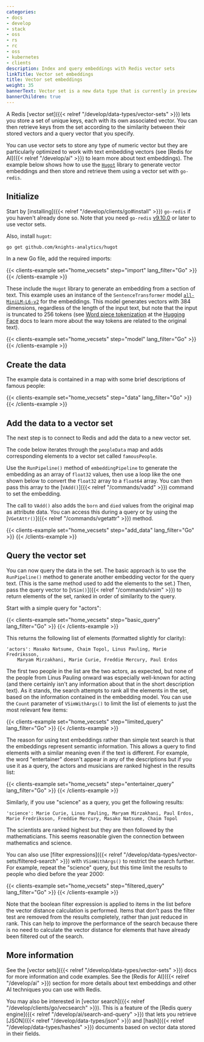 ```yaml
---
categories:
- docs
- develop
- stack
- oss
- rs
- rc
- oss
- kubernetes
- clients
description: Index and query embeddings with Redis vector sets
linkTitle: Vector set embeddings
title: Vector set embeddings
weight: 35
bannerText: Vector set is a new data type that is currently in preview and may be subject to change.
bannerChildren: true
---
```


A Redis [vector set]({{< relref "/develop/data-types/vector-sets" >}}) lets
you store a set of unique keys, each with its own associated vector.
You can then retrieve keys from the set according to the similarity between
their stored vectors and a query vector that you specify.

You can use vector sets to store any type of numeric vector but they are
particularly optimized to work with text embedding vectors (see
[Redis for AI]({{< relref "/develop/ai" >}}) to learn more about text
embeddings). The example below shows how to use the
[`Hugot`](https://github.com/knights-analytics/hugot)
library to generate vector embeddings and then
store and retrieve them using a vector set with `go-redis`.

## Initialize

Start by [installing]({{< relref "/develop/clients/go#install" >}}) `go-redis` if you haven't already done so. Note that you need `go-redis`
[v9.10.0](https://github.com/redis/go-redis/releases/tag/v9.10.0)
or later to use vector sets.

Also, install `hugot`:

```bash
go get github.com/knights-analytics/hugot
```

In a new Go file, add the required imports:

{{< clients-example set="home_vecsets" step="import"  lang_filter="Go" >}}
{{< /clients-example >}}

These include the `Hugot` library to generate an embedding from a section of text.
This example uses an instance of the `SentenceTransformer` model
[`all-MiniLM-L6-v2`](https://huggingface.co/sentence-transformers/all-MiniLM-L6-v2)
for the embeddings. This model generates vectors with 384 dimensions, regardless
of the length of the input text, but note that the input is truncated to 256
tokens (see
[Word piece tokenization](https://huggingface.co/learn/nlp-course/en/chapter6/6)
at the [Hugging Face](https://huggingface.co/) docs to learn more about the way tokens
are related to the original text).

{{< clients-example set="home_vecsets" step="model" lang_filter="Go" >}}
{{< /clients-example >}}

## Create the data

The example data is contained in a map with some brief
descriptions of famous people:

{{< clients-example set="home_vecsets" step="data" lang_filter="Go" >}}
{{< /clients-example >}}

## Add the data to a vector set

The next step is to connect to Redis and add the data to a new vector set.

The code below iterates through the `peopleData` map and adds corresponding
elements to a vector set called `famousPeople`.

Use the
`RunPipeline()` method of `embeddingPipeline` to generate the
embedding as an array of `float32` values, then use a loop like the one
shown below to convert the `float32` array to a `float64` array.
You can then pass this array to the
[`VAdd()`]({{< relref "/commands/vadd" >}}) command to set the embedding.

The call to `VAdd()` also adds the `born` and `died` values from the
original map as attribute data. You can access this during a query
or by using the [`VGetAttr()`]({{< relref "/commands/vgetattr" >}}) method.

{{< clients-example set="home_vecsets" step="add_data" lang_filter="Go" >}}
{{< /clients-example >}}

## Query the vector set

You can now query the data in the set. The basic approach is to use the
`RunPipeline()` method to generate another embedding vector for the query text.
(This is the same method used to add the elements to the set.) Then, pass
the query vector to [`VSim()`]({{< relref "/commands/vsim" >}}) to return elements
of the set, ranked in order of similarity to the query.

Start with a simple query for "actors":

{{< clients-example set="home_vecsets" step="basic_query" lang_filter="Go" >}}
{{< /clients-example >}}

This returns the following list of elements (formatted slightly for clarity):

```
'actors': Masako Natsume, Chaim Topol, Linus Pauling, Marie Fredriksson,
    Maryam Mirzakhani, Marie Curie, Freddie Mercury, Paul Erdos
```

The first two people in the list are the two actors, as expected, but none of the
people from Linus Pauling onward was especially well-known for acting (and there certainly
isn't any information about that in the short description text).
As it stands, the search attempts to rank all the elements in the set, based
on the information contained in the embedding model.
You can use the `Count` parameter of `VSimWithArgs()` to limit the list of elements
to just the most relevant few items:

{{< clients-example set="home_vecsets" step="limited_query" lang_filter="Go" >}}
{{< /clients-example >}}

The reason for using text embeddings rather than simple text search
is that the embeddings represent semantic information. This allows a query
to find elements with a similar meaning even if the text is
different. For example, the word "entertainer" doesn't appear in any of the
descriptions but if you use it as a query, the actors and musicians are ranked
highest in the results list:

{{< clients-example set="home_vecsets" step="entertainer_query" lang_filter="Go" >}}
{{< /clients-example >}}

Similarly, if you use "science" as a query, you get the following results:

```
'science': Marie Curie, Linus Pauling, Maryam Mirzakhani, Paul Erdos,
Marie Fredriksson, Freddie Mercury, Masako Natsume, Chaim Topol
```

The scientists are ranked highest but they are then followed by the
mathematicians. This seems reasonable given the connection between mathematics
and science.

You can also use
[filter expressions]({{< relref "/develop/data-types/vector-sets/filtered-search" >}})
with `VSimWithArgs()` to restrict the search further. For example,
repeat the "science" query, but this time limit the results to people
who died before the year 2000:

{{< clients-example set="home_vecsets" step="filtered_query" lang_filter="Go" >}}
{{< /clients-example >}}

Note that the boolean filter expression is applied to items in the list
before the vector distance calculation is performed. Items that don't
pass the filter test are removed from the results completely, rather
than just reduced in rank. This can help to improve the performance of the
search because there is no need to calculate the vector distance for
elements that have already been filtered out of the search.

## More information

See the [vector sets]({{< relref "/develop/data-types/vector-sets" >}})
docs for more information and code examples. See the
[Redis for AI]({{< relref "/develop/ai" >}}) section for more details
about text embeddings and other AI techniques you can use with Redis.

You may also be interested in
[vector search]({{< relref "/develop/clients/go/vecsearch" >}}).
This is a feature of the
[Redis query engine]({{< relref "/develop/ai/search-and-query" >}})
that lets you retrieve
[JSON]({{< relref "/develop/data-types/json" >}}) and
[hash]({{< relref "/develop/data-types/hashes" >}}) documents based on
vector data stored in their fields.
